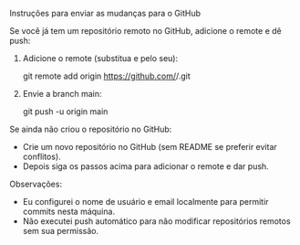 Instruções para enviar as mudanças para o GitHub

Se você já tem um repositório remoto no GitHub, adicione o remote e dê push:

1. Adicione o remote (substitua <owner> e <repo> pelo seu):

   git remote add origin https://github.com/<owner>/<repo>.git

2. Envie a branch main:

   git push -u origin main

Se ainda não criou o repositório no GitHub:

- Crie um novo repositório no GitHub (sem README se preferir evitar conflitos).
- Depois siga os passos acima para adicionar o remote e dar push.

Observações:
- Eu configurei o nome de usuário e email localmente para permitir commits nesta máquina.
- Não executei push automático para não modificar repositórios remotos sem sua permissão.
